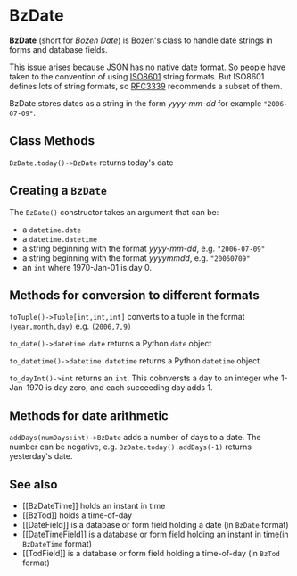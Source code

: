 # BzDate

**BzDate** (short for *Bozen Date*) is Bozen's class to handle date strings in forms and database fields.

This issue arises because JSON has no native date format. So people have taken to the convention of using [ISO8601](https://en.wikipedia.org/wiki/ISO_8601) string formats. 
But ISO8601 defines lots of string formats, so [RFC3339](https://www.ietf.org/rfc/rfc3339.txt) recommends a subset of them. 

BzDate stores dates as a string in the form *yyyy-mm-dd* for example `"2006-07-09"`.

## Class Methods

`BzDate.today()->BzDate` returns today's date

## Creating a `BzDate`

The `BzDate()` constructor takes an argument that can be:

* a `datetime.date`
* a `datetime.datetime`
* a string beginning with the format *yyyy-mm-dd*, e.g. `"2006-07-09"`
* a string beginning with the format *yyyymmdd*, e.g. `"20060709"`
* an `int` where 1970-Jan-01 is day 0.


## Methods for conversion to different formats

`toTuple()->Tuple[int,int,int]` converts to a tuple in the format `(year,month,day)` e.g. `(2006,7,9)`

`to_date()->datetime.date` returns a Python `date` object

`to_datetime()->datetime.datetime` returns a Python `datetime` object

`to_dayInt()->int` returns an `int`. This cobnversts a day to an integer whe 1-Jan-1970 is day zero, and each succeeding day adds 1.

## Methods for date arithmetic

`addDays(numDays:int)->BzDate` adds a number of days to a date. The number can be negative, e.g. `BzDate.today().addDays(-1)` returns yesterday's date.

## See also

* [[BzDateTime]] holds an instant in time
* [[BzTod]] holds a time-of-day
* [[DateField]] is a database or form field holding a date (in `BzDate` format)
* [[DateTimeField]] is a database or form field holding an instant in time(in `BzDateTime` format)
* [[TodField]] is a database or form field holding a time-of-day (in `BzTod` format)




